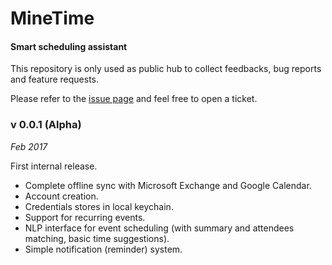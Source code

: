 # MineTime
#### Smart scheduling assistant
This repository is only used as public hub to collect feedbacks, bug reports and feature requests. 

Please refer to the [issue page](https://github.com/marcoancona/MineTime/issues) and feel free to open a ticket.

### v 0.0.1 (Alpha)
*Feb 2017*

First internal release. 
- Complete offline sync with Microsoft Exchange and Google Calendar.
- Account creation.
- Credentials stores in local keychain.
- Support for recurring events.
- NLP interface for event scheduling (with summary and attendees matching, basic time suggestions).
- Simple notification (reminder) system.
